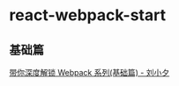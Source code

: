 # react-webpack-start

## 基础篇

[带你深度解锁 Webpack 系列(基础篇) - 刘小夕](https://juejin.im/post/5e5c65fc6fb9a07cd00d8838#heading-0)
